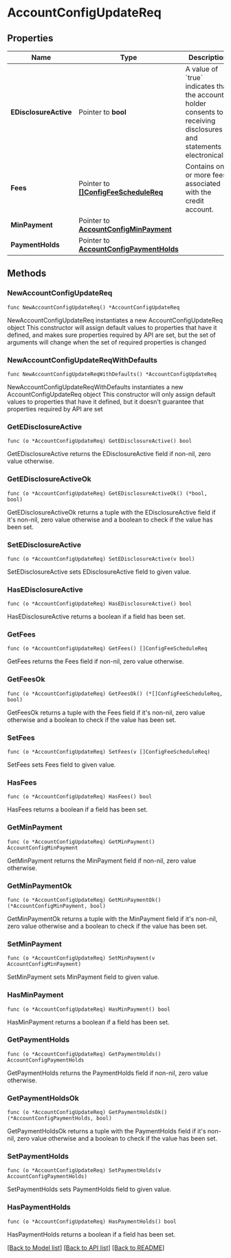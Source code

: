 # AccountConfigUpdateReq

## Properties

Name | Type | Description | Notes
------------ | ------------- | ------------- | -------------
**EDisclosureActive** | Pointer to **bool** | A value of &#x60;true&#x60; indicates that the account holder consents to receiving disclosures and statements electronically. | [optional] [default to false]
**Fees** | Pointer to [**[]ConfigFeeScheduleReq**](ConfigFeeScheduleReq.md) | Contains one or more fees associated with the credit account. | [optional] 
**MinPayment** | Pointer to [**AccountConfigMinPayment**](AccountConfigMinPayment.md) |  | [optional] 
**PaymentHolds** | Pointer to [**AccountConfigPaymentHolds**](AccountConfigPaymentHolds.md) |  | [optional] 

## Methods

### NewAccountConfigUpdateReq

`func NewAccountConfigUpdateReq() *AccountConfigUpdateReq`

NewAccountConfigUpdateReq instantiates a new AccountConfigUpdateReq object
This constructor will assign default values to properties that have it defined,
and makes sure properties required by API are set, but the set of arguments
will change when the set of required properties is changed

### NewAccountConfigUpdateReqWithDefaults

`func NewAccountConfigUpdateReqWithDefaults() *AccountConfigUpdateReq`

NewAccountConfigUpdateReqWithDefaults instantiates a new AccountConfigUpdateReq object
This constructor will only assign default values to properties that have it defined,
but it doesn't guarantee that properties required by API are set

### GetEDisclosureActive

`func (o *AccountConfigUpdateReq) GetEDisclosureActive() bool`

GetEDisclosureActive returns the EDisclosureActive field if non-nil, zero value otherwise.

### GetEDisclosureActiveOk

`func (o *AccountConfigUpdateReq) GetEDisclosureActiveOk() (*bool, bool)`

GetEDisclosureActiveOk returns a tuple with the EDisclosureActive field if it's non-nil, zero value otherwise
and a boolean to check if the value has been set.

### SetEDisclosureActive

`func (o *AccountConfigUpdateReq) SetEDisclosureActive(v bool)`

SetEDisclosureActive sets EDisclosureActive field to given value.

### HasEDisclosureActive

`func (o *AccountConfigUpdateReq) HasEDisclosureActive() bool`

HasEDisclosureActive returns a boolean if a field has been set.

### GetFees

`func (o *AccountConfigUpdateReq) GetFees() []ConfigFeeScheduleReq`

GetFees returns the Fees field if non-nil, zero value otherwise.

### GetFeesOk

`func (o *AccountConfigUpdateReq) GetFeesOk() (*[]ConfigFeeScheduleReq, bool)`

GetFeesOk returns a tuple with the Fees field if it's non-nil, zero value otherwise
and a boolean to check if the value has been set.

### SetFees

`func (o *AccountConfigUpdateReq) SetFees(v []ConfigFeeScheduleReq)`

SetFees sets Fees field to given value.

### HasFees

`func (o *AccountConfigUpdateReq) HasFees() bool`

HasFees returns a boolean if a field has been set.

### GetMinPayment

`func (o *AccountConfigUpdateReq) GetMinPayment() AccountConfigMinPayment`

GetMinPayment returns the MinPayment field if non-nil, zero value otherwise.

### GetMinPaymentOk

`func (o *AccountConfigUpdateReq) GetMinPaymentOk() (*AccountConfigMinPayment, bool)`

GetMinPaymentOk returns a tuple with the MinPayment field if it's non-nil, zero value otherwise
and a boolean to check if the value has been set.

### SetMinPayment

`func (o *AccountConfigUpdateReq) SetMinPayment(v AccountConfigMinPayment)`

SetMinPayment sets MinPayment field to given value.

### HasMinPayment

`func (o *AccountConfigUpdateReq) HasMinPayment() bool`

HasMinPayment returns a boolean if a field has been set.

### GetPaymentHolds

`func (o *AccountConfigUpdateReq) GetPaymentHolds() AccountConfigPaymentHolds`

GetPaymentHolds returns the PaymentHolds field if non-nil, zero value otherwise.

### GetPaymentHoldsOk

`func (o *AccountConfigUpdateReq) GetPaymentHoldsOk() (*AccountConfigPaymentHolds, bool)`

GetPaymentHoldsOk returns a tuple with the PaymentHolds field if it's non-nil, zero value otherwise
and a boolean to check if the value has been set.

### SetPaymentHolds

`func (o *AccountConfigUpdateReq) SetPaymentHolds(v AccountConfigPaymentHolds)`

SetPaymentHolds sets PaymentHolds field to given value.

### HasPaymentHolds

`func (o *AccountConfigUpdateReq) HasPaymentHolds() bool`

HasPaymentHolds returns a boolean if a field has been set.


[[Back to Model list]](../README.md#documentation-for-models) [[Back to API list]](../README.md#documentation-for-api-endpoints) [[Back to README]](../README.md)


